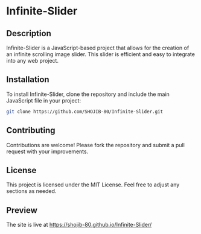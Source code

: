 # Infinite-Slider

## Description
Infinite-Slider is a JavaScript-based project that allows for the creation of an infinite scrolling image slider. This slider is efficient and easy to integrate into any web project.

## Installation
To install Infinite-Slider, clone the repository and include the main JavaScript file in your project:
```bash
git clone https://github.com/SHOJIB-80/Infinite-Slider.git 
```
## Contributing
Contributions are welcome! Please fork the repository and submit a pull request with your improvements.

## License
This project is licensed under the MIT License.
Feel free to adjust any sections as needed.

## Preview
The site is live at https://shojib-80.github.io/Infinite-Slider/
